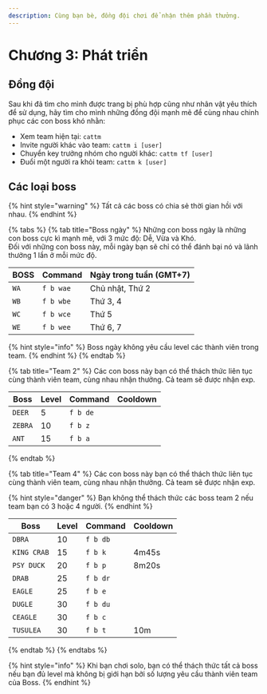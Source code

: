 ```yaml
---
description: Cùng bạn bè, đồng đội chơi để nhận thêm phần thưởng.
---
```


# Chương 3: Phát triển

## Đồng đội

Sau khi đã tìm cho mình được trang bị phù hợp cũng như nhân vật yêu thích để sử dụng, hãy tìm cho mình những đồng đội mạnh mẽ để cùng nhau chinh phục các con boss khó nhằn:

* Xem team hiện tại: `cattm`
* Invite người khác vào team: `cattm i [user]`
* Chuyển key trưởng nhóm cho người khác: `cattm tf [user]`
* Đuổi một người ra khỏi team: `cattm k [user]`

## Các loại boss

{% hint style="warning" %}
Tất cả các boss có chia sẻ thời gian hồi với nhau.
{% endhint %}

{% tabs %}
{% tab title="Boss ngày" %}
Những con boss ngày là những con boss cực kì mạnh mẽ, với 3 mức độ: Dễ, Vừa và Khó.\
Đối với những con boss này, mỗi ngày bạn sẽ chỉ có thể đánh bại nó và lãnh thưởng 1 lần ở mỗi mức độ.

| BOSS  | Command   | Ngày trong tuần (GMT+7) |
| ----- | --------- | ----------------------- |
| `WA`  | `f b wae` | Chủ nhật, Thứ 2         |
| `WB`  | `f b wbe` | Thứ 3, 4                |
| `WC`  | `f b wce` | Thứ 5                   |
| `WE`  | `f b wee` | Thứ 6, 7                |

{% hint style="info" %}
Boss ngày không yêu cầu level các thành viên trong team.
{% endhint %}
{% endtab %}

{% tab title="Team 2" %}
Các con boss này bạn có thể thách thức liên tục cùng thành viên team, cùng nhau nhận thưởng. Cả team sẽ được nhận exp.

| Boss    | Level | Command  | Cooldown |
| ------- | ----- | -------- | -------- |
| `DEER`  | 5     | `f b de` |          |
| `ZEBRA` | 10    | `f b z`  |          |
| `ANT`   | 15    | `f b a`  |          |
{% endtab %}

{% tab title="Team 4" %}
Các con boss này bạn có thể thách thức liên tục cùng thành viên team, cùng nhau nhận thưởng. Cả team sẽ được nhận exp.

{% hint style="danger" %}
Bạn không thể thách thức các boss team 2 nếu team bạn có 3 hoặc 4 người.
{% endhint %}

| Boss        | Level | Command  | Cooldown |
| ----------- | ----- | -------- | -------- |
| `DBRA`      | 10    | `f b db` |          |
| `KING CRAB` | 15    | `f b k`  | 4m45s    |
| `PSY DUCK`  | 20    | `f b p`  | 8m20s    |
| `DRAB`      | 25    | `f b dr` |          |
| `EAGLE`     | 25    | `f b e`  |          |
| `DUGLE`     | 30    | `f b du` |          |
| `CEAGLE`    | 30    | `f b c`  |          |
| `TUSULEA`   | 30    | `f b t`  | 10m      |
{% endtab %}
{% endtabs %}

{% hint style="info" %}
Khi bạn chơi solo, bạn có thể thách thức tất cả boss nếu bạn đủ level mà không bị giới hạn bởi số lượng yêu cầu thành viên team của Boss.
{% endhint %}
